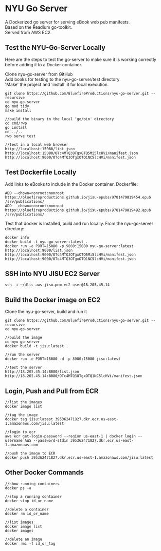 # NYU Go Server
A Dockerized go server for serving eBook web pub manifests.  
Based on the Readium go-toolkit.  
Served from AWS EC2.  

## Test the NYU-Go-Server Locally
Here are the steps to test the go-server to make sure it is working correctly before adding it to a Docker container.

Clone nyu-go-server from GitHub  
Add books for testing to the nyu-go-server/test directory  
'Make' the project and 'install' it for local execution.

```
git clone https://github.com/BluefireProductions/nyu-go-server.git --recursive
cd nyu-go-server
go mod tidy
make install

//build the binary in the local 'go/bin' directory
cd cmd/rwp
go install 
cd ../..
rwp serve test

//test in a local web browser
http://localhost:15080/list.json
http://localhost:15080/OTc4MTQ3OTgxOTQ5Mi5lcHVi/manifest.json
http://localhost:9000/OTc4MTQ3OTgxOTQ1NC5lcHVi/manifest.json
```

## Test Dockerfile Locally
Add links to eBooks to include in the Docker container.
Dockerfile:

```
ADD --chown=nonroot:nonroot https://bluefireproductions.github.io/jisu-epubs/9781479819454.epub /srv/publications/
ADD --chown=nonroot:nonroot https://bluefireproductions.github.io/jisu-epubs/9781479819492.epub /srv/publications/
```

Test that docker is installed, build and run locally.
From the nyu-go-server directory:

```
docker info
docker build -t nyu-go-server:latest .
docker run -e PORT=15080 -p 9000:15080 nyu-go-server:latest
http://localhost:9000/list.json
http://localhost:9000/OTc4MTQ3OTgxOTQ5Mi5lcHVi/manifest.json
http://localhost:9000/OTc4MTQ3OTgxOTQ1NC5lcHVi/manifest.json
```

## SSH into NYU JISU EC2 Server

```
ssh -i ~/dlts-aws-jisu.pem ec2-user@18.205.45.14
```

## Build the Docker image on EC2
Clone the nyu-go-server, build and run it

```
git clone https://github.com/BluefireProductions/nyu-go-server.git --recursive
cd nyu-go-server

//build the image
cd nyu-go-server
docker build -t jisu:latest .

//run the server
docker run -e PORT=15080 -d -p 8080:15080 jisu:latest

//test the server
http://18.205.45.14:8080/list.json
http://18.205.45.14:8080/OTc4MTQ3OTgxOTQ1NC5lcHVi/manifest.json
```

## Login, Push and Pull from ECR

```
//list the images
docker image list

//tag the image
docker tag jisu:latest 395362471827.dkr.ecr.us-east-1.amazonaws.com/jisu:latest

//login to ecr
aws ecr get-login-password --region us-east-1 | docker login --username AWS --password-stdin 395362471827.dkr.ecr.us-east-1.amazonaws.com 

//push the image to ECR
docker push 395362471827.dkr.ecr.us-east-1.amazonaws.com/jisu:latest
```

## Other Docker Commands

```
//show running containers
docker ps -a

//stop a running container
docker stop id_or_name

//delete a container
docker rm id_or_name

//list images
docker image list
docker images

//delete an image
docker rmi -f id_or_tag
```


